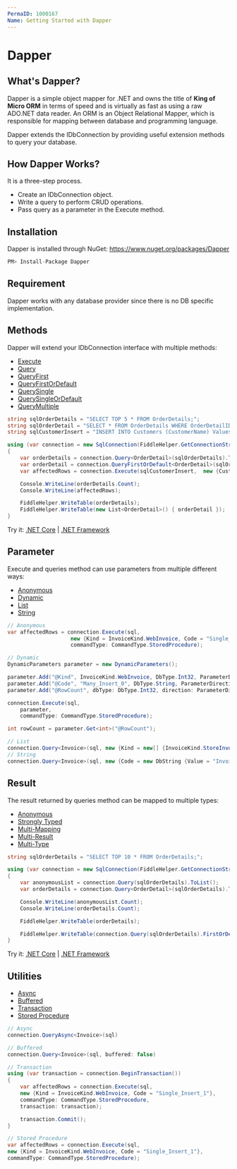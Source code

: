 ```yaml
---
PermaID: 1000167
Name: Getting Started with Dapper
---
```


# Dapper

## What's Dapper?
Dapper is a simple object mapper for .NET and owns the title of **King of Micro ORM** in terms of speed and is virtually as fast as using a raw ADO.NET data reader. An ORM is an Object Relational Mapper, which is responsible for mapping between database and programming language.

Dapper extends the IDbConnection by providing useful extension methods to query your database.

## How Dapper Works?
It is a three-step process.
- Create an IDbConnection object.
- Write a query to perform CRUD operations.
- Pass query as a parameter in the Execute method.

## Installation
Dapper is installed through NuGet: <a href="https://www.nuget.org/packages/Dapper" target="_blank">https://www.nuget.org/packages/Dapper</a>

```csharp
PM> Install-Package Dapper
```

## Requirement
Dapper works with any database provider since there is no DB specific implementation.

## Methods
Dapper will extend your IDbConnection interface with multiple methods:

- [Execute](/execute)
- [Query](/query)
- [QueryFirst](/queryfirst)
- [QueryFirstOrDefault](/queryfirstordefault)
- [QuerySingle](/querysingle)
- [QuerySingleOrDefault](/querysingleordefault)
- [QueryMultiple](/querymultiple)

```csharp
string sqlOrderDetails = "SELECT TOP 5 * FROM OrderDetails;";
string sqlOrderDetail = "SELECT * FROM OrderDetails WHERE OrderDetailID = @OrderDetailID;";
string sqlCustomerInsert = "INSERT INTO Customers (CustomerName) Values (@CustomerName);";

using (var connection = new SqlConnection(FiddleHelper.GetConnectionStringSqlServerW3Schools()))
{
    var orderDetails = connection.Query<OrderDetail>(sqlOrderDetails).ToList();
    var orderDetail = connection.QueryFirstOrDefault<OrderDetail>(sqlOrderDetail, new {OrderDetailID = 1});
    var affectedRows = connection.Execute(sqlCustomerInsert,  new {CustomerName = "Mark"});

    Console.WriteLine(orderDetails.Count);
    Console.WriteLine(affectedRows);

    FiddleHelper.WriteTable(orderDetails);
    FiddleHelper.WriteTable(new List<OrderDetail>() { orderDetail });
}
```

Try it: [.NET Core](https://dotnetfiddle.net/FghvFq) | [.NET Framework](https://dotnetfiddle.net/vIvUNm)

## Parameter
Execute and queries method can use parameters from multiple different ways:

- [Anonymous](/parameter-anonymous)
- [Dynamic](/parameter-dynamic)
- [List](/parameter-list)
- [String](/parameter-string)

```csharp
// Anonymous
var affectedRows = connection.Execute(sql,
                    new {Kind = InvoiceKind.WebInvoice, Code = "Single_Insert_1"},
                    commandType: CommandType.StoredProcedure);

// Dynamic
DynamicParameters parameter = new DynamicParameters();

parameter.Add("@Kind", InvoiceKind.WebInvoice, DbType.Int32, ParameterDirection.Input);
parameter.Add("@Code", "Many_Insert_0", DbType.String, ParameterDirection.Input);
parameter.Add("@RowCount", dbType: DbType.Int32, direction: ParameterDirection.ReturnValue);

connection.Execute(sql,
    parameter,
    commandType: CommandType.StoredProcedure);

int rowCount = parameter.Get<int>("@RowCount");

// List
connection.Query<Invoice>(sql, new {Kind = new[] {InvoiceKind.StoreInvoice, InvoiceKind.WebInvoice}}).ToList();
// String
connection.Query<Invoice>(sql, new {Code = new DbString {Value = "Invoice_1", IsFixedLength = false, Length = 9, IsAnsi = true}}).ToList();
```

## Result
The result returned by queries method can be mapped to multiple types:

- [Anonymous](/result-anonymous)
- [Strongly Typed](/result-strongly-typed)
- [Multi-Mapping](/result-multi-mapping)
- [Multi-Result](/result-multi-result)
- [Multi-Type](/result-multi-type)

```csharp
string sqlOrderDetails = "SELECT TOP 10 * FROM OrderDetails;";

using (var connection = new SqlConnection(FiddleHelper.GetConnectionStringSqlServerW3Schools()))
{
    var anonymousList = connection.Query(sqlOrderDetails).ToList();
    var orderDetails = connection.Query<OrderDetail>(sqlOrderDetails).ToList();

    Console.WriteLine(anonymousList.Count);
    Console.WriteLine(orderDetails.Count);

    FiddleHelper.WriteTable(orderDetails);

    FiddleHelper.WriteTable(connection.Query(sqlOrderDetails).FirstOrDefault());
}
```

Try it: [.NET Core](https://dotnetfiddle.net/VPwBKR) | [.NET Framework](https://dotnetfiddle.net/EbR9BP)

## Utilities

- [Async](async)
- [Buffered](buffered)
- [Transaction](transaction)
- [Stored Procedure](stored-procedure)

```csharp
// Async
connection.QueryAsync<Invoice>(sql)

// Buffered
connection.Query<Invoice>(sql, buffered: false)

// Transaction
using (var transaction = connection.BeginTransaction())
{
    var affectedRows = connection.Execute(sql,
    new {Kind = InvoiceKind.WebInvoice, Code = "Single_Insert_1"},
    commandType: CommandType.StoredProcedure,
    transaction: transaction);

    transaction.Commit();
}

// Stored Procedure
var affectedRows = connection.Execute(sql,
new {Kind = InvoiceKind.WebInvoice, Code = "Single_Insert_1"},
commandType: CommandType.StoredProcedure);
```
